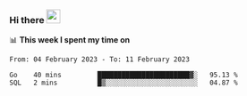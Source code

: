 ### Hi there <a href="https://www.gautamkrishnar.com/"><img src="https://media.giphy.com/media/hvRJCLFzcasrR4ia7z/giphy.gif" width="25px"></a>

📊 **This week I spent my time on**

<!--START_SECTION:waka-->

```text
From: 04 February 2023 - To: 11 February 2023

Go    40 mins         ███████████████████████▓░   95.13 %
SQL   2 mins          █▒░░░░░░░░░░░░░░░░░░░░░░░   04.87 %
```

<!--END_SECTION:waka-->
